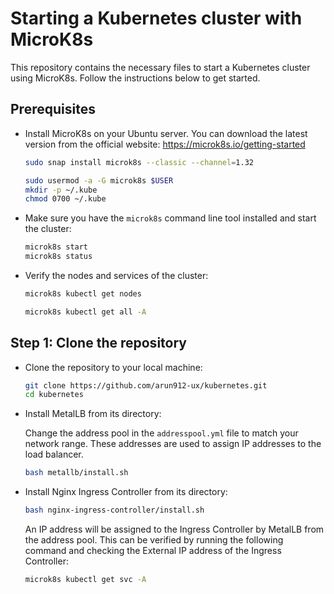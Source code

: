 # Starting a Kubernetes cluster with MicroK8s

This repository contains the necessary files to start a Kubernetes cluster using MicroK8s. Follow the instructions below to get started.

## Prerequisites

* Install MicroK8s on your Ubuntu server. You can download the latest version from the official website: https://microk8s.io/getting-started
    ```bash
    sudo snap install microk8s --classic --channel=1.32
    ```
    ```bash
    sudo usermod -a -G microk8s $USER
    mkdir -p ~/.kube
    chmod 0700 ~/.kube
    ```
* Make sure you have the `microk8s` command line tool installed and start the cluster:
    ```bash
    microk8s start
    microk8s status
    ```
* Verify the nodes and services of the cluster:
    ```bash
    microk8s kubectl get nodes
    ```
    ```bash
    microk8s kubectl get all -A
    ```
    

## Step 1: Clone the repository

* Clone the repository to your local machine:

    ```bash
    git clone https://github.com/arun912-ux/kubernetes.git
    cd kubernetes
    ```

* Install MetalLB from its directory:
    
    Change the address pool in the `addresspool.yml` file to match your network range. These addresses are used to assign IP addresses to the load balancer. 
    ```bash
    bash metallb/install.sh
    ```

* Install Nginx Ingress Controller from its directory:
    ```bash
    bash nginx-ingress-controller/install.sh
    ```
    An IP address will be assigned to the Ingress Controller by MetalLB from the address pool.
    This can be verified by running the following command and checking the External IP address of the Ingress Controller:
    ```bash
    microk8s kubectl get svc -A
    ```




